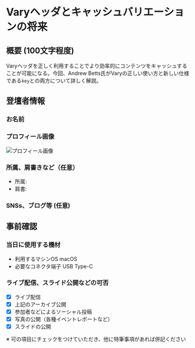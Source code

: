 # Varyヘッダとキャッシュバリエーションの将来

## 概要 (100文字程度)

Varyヘッダを正しく利用することでより効率的にコンテンツをキャッシュすることが可能になる。今回、Andrew Betts氏がVaryの正しい使い方と新しい仕様である`key`との両方について詳しく解説。

## 登壇者情報

### お名前 

### プロフィール画像

![プロフィール画像](...)

### 所属、肩書きなど（任意）

- 所属: 
- 肩書: 

### SNSs、ブログ等 (任意)

## 事前確認

### 当日に使用する機材

- 利用するマシンOS macOS
- 必要なコネクタ端子 USB Type-C

### ライブ配信、スライド公開などの可否

- [x] ライブ配信
- [x] 上記のアーカイブ公開
- [x] 参加者などによるソーシャル投稿
- [x] 写真の公開（各種イベントレポートなど）
- [x] スライドの公開

※ 可の項目にチェックをつけていただき、他に特筆事項があれば併記ください
